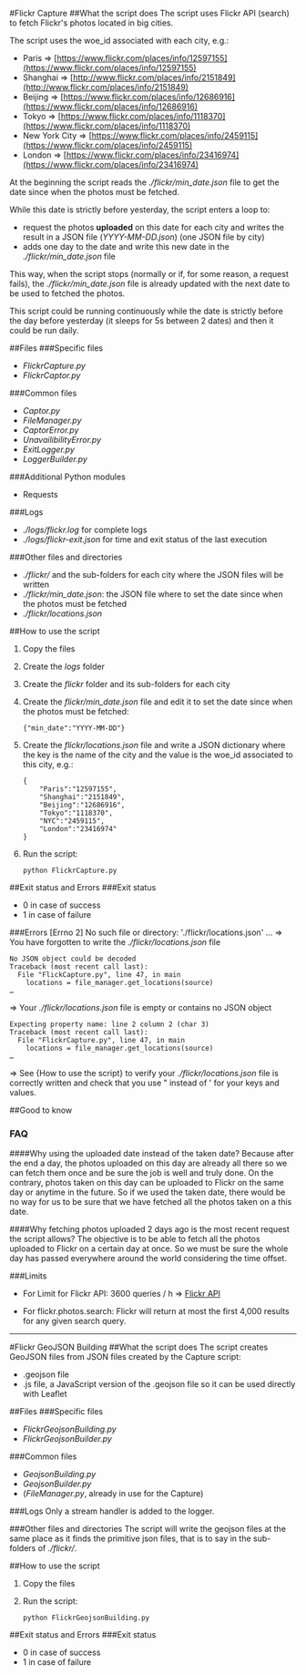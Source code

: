 #Flickr Capture
##What the script does
The script uses Flickr API (search) to fetch Flickr's photos located in big cities.

The script uses the woe_id associated with each city, e.g.:

-	Paris => [https://www.flickr.com/places/info/12597155](https://www.flickr.com/places/info/12597155)
-	Shanghai => [http://www.flickr.com/places/info/2151849](http://www.flickr.com/places/info/2151849)
-	Beijing => [https://www.flickr.com/places/info/12686916](https://www.flickr.com/places/info/12686916)
-	Tokyo => [https://www.flickr.com/places/info/1118370](https://www.flickr.com/places/info/1118370)
-	New York City => [https://www.flickr.com/places/info/2459115](https://www.flickr.com/places/info/2459115)
-	London => [https://www.flickr.com/places/info/23416974](https://www.flickr.com/places/info/23416974)

At the beginning the script reads the _./flickr/min_date.json_ file to get the date since when the photos must be fetched.

While this date is strictly before yesterday, the script enters a loop to:
- request the photos __uploaded__ on this date for each city and writes the result in a JSON file (_YYYY-MM-DD.json_) (one JSON file by city)
- adds one day to the date and write this new date in the _./flickr/min_date.json_ file

This way, when the script stops (normally or if, for some reason, a request fails), the _./flickr/min_date.json_ file is already updated with the next date to be used to fetched the photos.

This script could be running continuously while the date is strictly before the day before yesterday (it sleeps for 5s between 2 dates) and then it could be run daily.

##Files
###Specific files
-	_FlickrCapture.py_
-	_FlickrCaptor.py_

###Common files
-	_Captor.py_
-	_FileManager.py_
-	_CaptorError.py_
-	_UnavailibilityError.py_
-	_ExitLogger.py_
-	_LoggerBuilder.py_

###Additional Python modules
-	Requests

###Logs
-	_./logs/flickr.log_ for complete logs 
-	_./logs/flickr-exit.json_ for time and exit status of the last execution

###Other files and directories
-	_./flickr/_ and the sub-folders for each city where the JSON files will be written
-	_./flickr/min_date.json_: the JSON file where to set the date since when the photos must be fetched
-	_./flickr/locations.json_

##How to use the script
1.	Copy the files
2.	Create the _logs_ folder
3.	Create the _flickr_ folder and its sub-folders for each city
4.	Create the _flickr/min_date.json_ file and edit it to set the date since when the photos must be fetched:

		{"min_date":"YYYY-MM-DD"} 

5.	Create the _flickr/locations.json_ file and write a JSON dictionary where the key is the name of the city and the value is the woe_id associated to this city, e.g.:

		{
			"Paris":"12597155",
			"Shanghai":"2151849",
			"Beijing":"12686916",
			"Tokyo":"1118370",
			"NYC":"2459115",
			"London":"23416974"
		}

6.	Run the script:

		python FlickrCapture.py
		
##Exit status and Errors
###Exit status
-	0 in case of success
-	1 in case of failure

###Errors
	[Errno 2] No such file or directory: './flickr/locations.json'
	…
=> You have forgotten to write the _./flickr/locations.json_ file


	No JSON object could be decoded
	Traceback (most recent call last):
	  File "FlickCapture.py", line 47, in main
	    locations = file_manager.get_locations(source)
	…
=> Your _./flickr/locations.json_ file is empty or contains no JSON object

	Expecting property name: line 2 column 2 (char 3)
	Traceback (most recent call last):
	  File "FlickrCapture.py", line 47, in main
	    locations = file_manager.get_locations(source)
	…
=> See {How to use the script} to verify your _./flickr/locations.json_ file is correctly written and check that you use " instead of ' for your keys and values.


##Good to know
### FAQ
####Why using the uploaded date instead of the taken date?
Because after the end a day, the photos uploaded on this day are already all there so we can fetch them once and be sure the job is well and truly done.
On the contrary, photos taken on this day can be uploaded to Flickr on the same day or anytime in the future. So if we used the taken date, there would be no way for us to be sure that we have fetched all the photos taken on a this date.

####Why fetching photos uploaded 2 days ago is the most recent request the script allows?
The objective is to be able to fetch all the photos uploaded to Flickr on a certain day at once. So we must be sure the whole day has passed everywhere around the world considering the time offset.

###Limits
-	For Limit for Flickr API: 3600 queries / h => [Flickr API](http://www.flickr.com/services/developer/api/)

-	For flickr.photos.search: Flickr will return at most the first 4,000 results for any given search query.

---
#Flickr GeoJSON Building
##What the script does
The script creates GeoJSON files from JSON files created by the Capture script:
-	.geojson file
-	.js file, a JavaScript version of the .geojson file so it can be used directly with Leaflet

##Files
###Specific files
-	_FlickrGeojsonBuilding.py_
-	_FlickrGeojsonBuilder.py_

###Common files
-	_GeojsonBuilding.py_
-	_GeojsonBuilder.py_
-	(_FileManager.py_, already in use for the Capture)

###Logs
Only a stream handler is added to the logger.

###Other files and directories
The script will write the geojson files at the same place as it finds the primitive json files, that is to say in the sub-folders of _./flickr/_.

##How to use the script
1.	Copy the files
2.	Run the script:

		python FlickrGeojsonBuilding.py
		
##Exit status and Errors
###Exit status
-	0 in case of success
-	1 in case of failure
